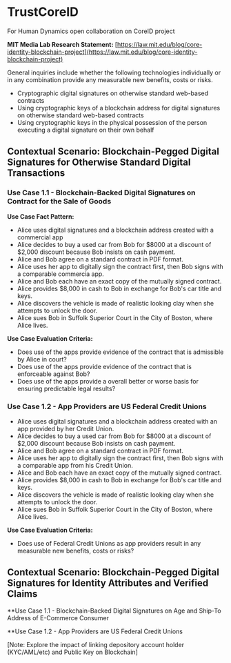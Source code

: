 # TrustCoreID
For Human Dynamics open collaboration on CoreID project

**MIT Media Lab Research Statement:** [https://law.mit.edu/blog/core-identity-blockchain-project](https://law.mit.edu/blog/core-identity-blockchain-project)

General inquiries include whether the following technologies individually or in any combination provide any measurable new benefits, costs or risks.

* Cryptographic digital signatures on otherwise standard web-based contracts
* Using cryptographic keys of a blockchain address for digital signatures on otherwise standard web-based contracts
* Using cryptographic keys in the physical possession of the person executing a digital signature on their own behalf


## Contextual Scenario: Blockchain-Pegged Digital Signatures for Otherwise Standard Digital Transactions

### Use Case 1.1 - Blockchain-Backed Digital Signatures on Contract for the Sale of Goods

**Use Case Fact Pattern:**

* Alice uses digital signatures and a blockchain address created with a commercial app 
* Alice decides to buy a used car from Bob for $8000 at a discount of $2,000 discount because Bob insists on cash payment.
* Alice and Bob agree on a standard contract in PDF format. 
* Alice uses her app to digitally sign the contract first, then Bob signs with a comparable commercia app. 
* Alice and Bob each have an exact copy of the mutually signed contract.
* Alice provides $8,000 in cash to Bob in exchange for Bob's car title and keys.
* Alice discovers the vehicle is made of realistic looking clay when she attempts to unlock the door.
* Alice sues Bob in Suffolk Superior Court in the City of Boston, where Alice lives.

**Use Case Evaluation Criteria:**

* Does use of the apps provide evidence of the contract that is admissible by Alice in court?
* Does use of the apps provide evidence of the contract that is enforceable against Bob?
* Does use of the apps provide a overall better or worse basis for ensuring predictable legal results?

### Use Case 1.2 - App Providers are US Federal Credit Unions

* Alice uses digital signatures and a blockchain address created with an app provided by her Credit Union. 
* Alice decides to buy a used car from Bob for $8000 at a discount of $2,000 discount because Bob insists on cash payment.
* Alice and Bob agree on a standard contract in PDF format. 
* Alice uses her app to digitally sign the contract first, then Bob signs with a comparable app from his Credit Union. 
* Alice and Bob each have an exact copy of the mutually signed contract.
* Alice provides $8,000 in cash to Bob in exchange for Bob's car title and keys.
* Alice discovers the vehicle is made of realistic looking clay when she attempts to unlock the door.
* Alice sues Bob in Suffolk Superior Court in the City of Boston, where Alice lives.

**Use Case Evaluation Criteria:**

* Does use of Federal Credit Unions as app providers result in any measurable new benefits, costs or risks?

## Contextual Scenario: Blockchain-Pegged Digital Signatures for Identity Attributes and Verified Claims  

**Use Case 1.1 - Blockchain-Backed Digital Signatures on Age and Ship-To Address of E-Commerce Consumer

**Use Case 1.2 - App Providers are US Federal Credit Unions

[Note: Explore the impact of linking depository account holder (KYC/AML/etc) and Public Key on Blockchain]






